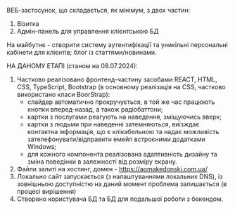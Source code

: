 ВЕБ-застосунок, що складається, як мінімум, з двох частин:
1. Візитка
2. Адмін-панель для управлення клієнтською БД

На майбутнє - створити систему аутентифікації та уникільні персональні кабінети для клієнтів; блог із статтями/новинами.

НА ДАНОМУ ЕТАПІ (станом на 08.07.2024):
1. Частково реалізовано фронтенд-частину засобами REACT, HTML, CSS, TypeScript, Bootstrap (в основному реалізація на СSS, частково використано класи BoorStrap):
   - слайдер автоматично прокручується, в той же час працюють кнопки вперед-назад, а також радіобаттони;
   - картки з послугами реагують на наведення, зміщуючись вверх;
   - картки з людьми при наведенні затемняються, виїзждає контактна інформація, що є клікабельною та надає можливість зателефонувати/відправити емейл встроєними додатками Windows;
   - для кожного компонента реалізована адаптивність дизайну та зміна поведінки в залежності від розміру екрану.
 2. Файли залиті на хостинг, домен - https://aomakedonski.com.ua/
 3. Локально сaйт запускається (з налаштуваннями локальних DNS), із зовнішньою доступністю на даний момент проблема залишається (в процесі вирішення)
 4. Створено користувача БД та БД для подальшої роботи з бекендом.
